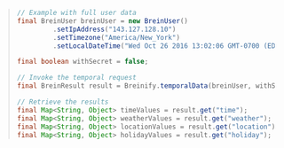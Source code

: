 > ```java
> // Example with full user data 
> final BreinUser breinUser = new BreinUser()
>          .setIpAddress("143.127.128.10")
>          .setTimezone("America/New_York")
>          .setLocalDateTime("Wed Oct 26 2016 13:02:06 GMT-0700 (EDT)");
>
> final boolean withSecret = false;
>
> // Invoke the temporal request
> final BreinResult result = Breinify.temporalData(breinUser, withSecret);
>
> // Retrieve the results
> final Map<String, Object> timeValues = result.get("time");
> final Map<String, Object> weatherValues = result.get("weather");
> final Map<String, Object> locationValues = result.get("location");
> final Map<String, Object> holidayValues = result.get("holiday");
> ```
